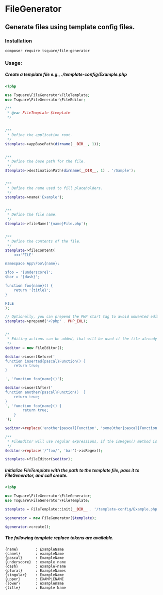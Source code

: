 # FileGenerator

## Generate files using template config files.

### Installation
`composer require tsquare/file-generator`

### Usage:

##### Create a template file e.g., ./template-config/Example.php
```php
<?php

use Tsquare\FileGenerator\FileTemplate;
use Tsquare\FileGenerator\FileEditor;

/**
 * @var FileTemplate $template
 */


/**
 * Define the application root.
 */
$template->appBasePath(dirname(__DIR__, 1));


/**
 * Define the base path for the file.
 */
$template->destinationPath(dirname(__DIR__, 1) . '/Sample');


/**
 * Define the name used to fill placeholders.
 */
$template->name('Example');


/**
 * Define the file name.
 */
$template->fileName('{name}File.php');


/**
 * Define the contents of the file.
 */
$template->fileContent(
    <<<'FILE'

namespace App\Foo\{name};

$foo = '{underscore}';
$bar = '{dash}';

function foo{name}() {
    return '{title}';
}

FILE
);

// Optionally, you can prepend the PHP start tag to avoid unwanted editor highlighting.
$template->prepend('<?php' . PHP_EOL);


/*
 * Editing actions can be added, that will be used if the file already exists.
 */
$editor = new FileEditor();

$editor->insertBefore('
function inserted{pascal}Function() {
    return true;
}

', 'function foo{name}()');

$editor->insertAfter('
function another{pascal}Function()  {
    return true;
}
', 'function foo{name}() {
        return true;
    }
');

$editor->replace('another{pascal}Function', 'someOther{pascal}Function');

/**
 * FileEditor will use regular expressions, if the isRegex() method is called after an action.
 */
$editor->replace('/^foo/', 'bar')->isRegex();

$template->fileEditor($editor);
```

##### Initialize FileTemplate with the path to the template file, pass it to FileGenerator, and call create.
```php
<?php

use Tsquare\FileGenerator\FileGenerator;
use Tsquare\FileGenerator\FileTemplate;

$template = FileTemplate::init(__DIR__ . '/template-config/Example.php');

$generator = new FileGenerator($template);

$generator->create();
```

##### The following template replace tokens are available.
```
{name}        : ExampleName
{camel}       : exampleName
{pascal}      : ExampleName
{underscore}  : example_name
{dash}        : example-name
{plural}      : ExampleNames
{singular}    : ExampleName
{upper}       : EXAMPLENAME
{lower}       : examplename
{title}       : Example Name
```
